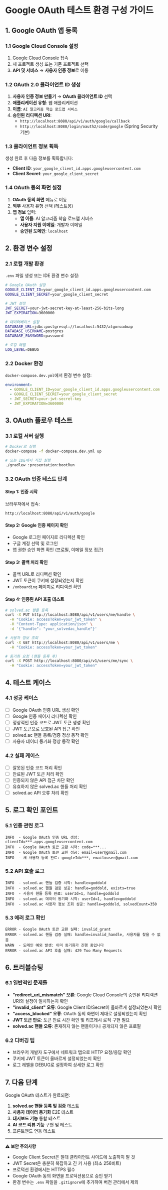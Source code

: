 # Google OAuth 테스트 환경 구성 가이드

## 1. Google OAuth 앱 등록

### 1.1 Google Cloud Console 설정
1. [Google Cloud Console](https://console.cloud.google.com) 접속
2. 새 프로젝트 생성 또는 기존 프로젝트 선택
3. **API 및 서비스** → **사용자 인증 정보**로 이동

### 1.2 OAuth 2.0 클라이언트 ID 생성
1. **사용자 인증 정보 만들기** → **OAuth 클라이언트 ID** 선택
2. **애플리케이션 유형**: 웹 애플리케이션
3. **이름**: `AI 알고리즘 학습 로드맵 서비스`
4. **승인된 리디렉션 URI**: 
   - `http://localhost:8080/api/v1/auth/google/callback`
   - `http://localhost:8080/login/oauth2/code/google` (Spring Security 기본)

### 1.3 클라이언트 정보 획득
생성 완료 후 다음 정보를 획득합니다:
- **Client ID**: `your_google_client_id.apps.googleusercontent.com`
- **Client Secret**: `your_google_client_secret`

### 1.4 OAuth 동의 화면 설정
1. **OAuth 동의 화면** 메뉴로 이동
2. **외부** 사용자 유형 선택 (테스트용)
3. **앱 정보** 입력:
   - **앱 이름**: AI 알고리즘 학습 로드맵 서비스
   - **사용자 지원 이메일**: 개발자 이메일
   - **승인된 도메인**: `localhost`

## 2. 환경 변수 설정

### 2.1 로컬 개발 환경
`.env` 파일 생성 또는 IDE 환경 변수 설정:

```bash
# Google OAuth 설정
GOOGLE_CLIENT_ID=your_google_client_id.apps.googleusercontent.com
GOOGLE_CLIENT_SECRET=your_google_client_secret

# JWT 설정  
JWT_SECRET=your-jwt-secret-key-at-least-256-bits-long
JWT_EXPIRATION=3600000

# 데이터베이스 설정
DATABASE_URL=jdbc:postgresql://localhost:5432/algoroadmap
DATABASE_USERNAME=postgres
DATABASE_PASSWORD=password

# 로깅 레벨
LOG_LEVEL=DEBUG
```

### 2.2 Docker 환경
`docker-compose.dev.yml`에서 환경 변수 설정:

```yaml
environment:
  - GOOGLE_CLIENT_ID=your_google_client_id.apps.googleusercontent.com
  - GOOGLE_CLIENT_SECRET=your_google_client_secret
  - JWT_SECRET=your-jwt-secret-key
  - JWT_EXPIRATION=3600000
```

## 3. OAuth 플로우 테스트

### 3.1 로컬 서버 실행
```bash
# Docker로 실행
docker-compose -f docker-compose.dev.yml up

# 또는 IDE에서 직접 실행
./gradlew :presentation:bootRun
```

### 3.2 OAuth 인증 테스트 단계

#### Step 1: 인증 시작
브라우저에서 접속:
```
http://localhost:8080/api/v1/auth/google
```

#### Step 2: Google 인증 페이지 확인
- Google 로그인 페이지로 리디렉션 확인
- 구글 계정 선택 및 로그인
- 앱 권한 승인 화면 확인 (프로필, 이메일 정보 접근)

#### Step 3: 콜백 처리 확인
- 콜백 URL로 리디렉션 확인
- JWT 토큰이 쿠키에 설정되었는지 확인
- `/onboarding` 페이지로 리디렉션 확인

#### Step 4: 인증된 API 호출 테스트
```bash
# solved.ac 핸들 등록
curl -X PUT http://localhost:8080/api/v1/users/me/handle \
  -H "Cookie: accessToken=your_jwt_token" \
  -H "Content-Type: application/json" \
  -d '{"handle": "your_solvedac_handle"}'

# 사용자 정보 조회
curl -X GET http://localhost:8080/api/v1/users/me \
  -H "Cookie: accessToken=your_jwt_token"

# 동기화 요청 (핸들 등록 후)
curl -X POST http://localhost:8080/api/v1/users/me/sync \
  -H "Cookie: accessToken=your_jwt_token"
```

## 4. 테스트 케이스

### 4.1 성공 케이스
- [ ] Google OAuth 인증 URL 생성 확인
- [ ] Google 인증 페이지 리디렉션 확인
- [ ] 정상적인 인증 코드로 JWT 토큰 생성 확인
- [ ] JWT 토큰으로 보호된 API 접근 확인
- [ ] solved.ac 핸들 등록/검증 정상 동작 확인
- [ ] 사용자 데이터 동기화 정상 동작 확인

### 4.2 실패 케이스
- [ ] 잘못된 인증 코드 처리 확인
- [ ] 만료된 JWT 토큰 처리 확인
- [ ] 인증되지 않은 API 접근 차단 확인
- [ ] 유효하지 않은 solved.ac 핸들 처리 확인
- [ ] solved.ac API 오류 처리 확인

## 5. 로그 확인 포인트

### 5.1 인증 관련 로그
```
INFO  - Google OAuth 인증 URL 생성: clientId=***.apps.googleusercontent.com
INFO  - Google OAuth 토큰 교환 시작: code=***...
INFO  - Google OAuth 토큰 교환 성공: email=user@gmail.com
INFO  - 새 사용자 등록 완료: googleId=***, email=user@gmail.com
```

### 5.2 API 호출 로그
```
INFO  - solved.ac 핸들 검증 시작: handle=goddold
INFO  - solved.ac 핸들 검증 성공: handle=goddold, exists=true
INFO  - 사용자 핸들 등록 완료: userId=1, handle=goddold
INFO  - solved.ac 데이터 동기화 시작: userId=1, handle=goddold
INFO  - solved.ac 사용자 정보 조회 성공: handle=goddold, solvedCount=350
```

### 5.3 에러 로그 확인
```
ERROR - Google OAuth 토큰 교환 실패: invalid_grant
ERROR - solved.ac 핸들 검증 실패: handle=invalid_handle, 사용자를 찾을 수 없음
WARN  - 도메인 예외 발생: 이미 동기화가 진행 중입니다
ERROR - solved.ac API 호출 실패: 429 Too Many Requests
```

## 6. 트러블슈팅

### 6.1 일반적인 문제들
- **"redirect_uri_mismatch" 오류**: Google Cloud Console의 승인된 리디렉션 URI와 설정이 일치하는지 확인
- **"invalid_client" 오류**: Google Client ID/Secret이 올바르게 설정되었는지 확인
- **"access_blocked" 오류**: OAuth 동의 화면이 제대로 설정되었는지 확인
- **JWT 토큰 만료**: 토큰 만료 시간 확인 및 리프레시 로직 구현 필요
- **solved.ac 핸들 오류**: 존재하지 않는 핸들이거나 공개되지 않은 프로필

### 6.2 디버깅 팁
- 브라우저 개발자 도구에서 네트워크 탭으로 HTTP 요청/응답 확인
- 쿠키에 JWT 토큰이 올바르게 설정되었는지 확인
- 로그 레벨을 DEBUG로 설정하여 상세한 로그 확인

## 7. 다음 단계

Google OAuth 테스트가 완료되면:
1. **solved.ac 핸들 등록 및 검증** 테스트
2. **사용자 데이터 동기화** E2E 테스트  
3. **대시보드 기능** 통합 테스트
4. **AI 코드 리뷰 기능** 구현 및 테스트
5. 프론트엔드 연동 테스트

---

**⚠️ 보안 주의사항**
- Google Client Secret은 절대 클라이언트 사이드에 노출하지 말 것
- JWT Secret은 충분히 복잡하고 긴 키 사용 (최소 256비트)
- 프로덕션 환경에서는 HTTPS 필수
- Google OAuth 동의 화면을 프로덕션용으로 승인 받기
- 환경 변수는 `.env` 파일을 `.gitignore`에 추가하여 버전 관리에서 제외
